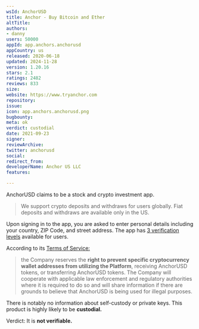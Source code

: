 ```yaml
---
wsId: AnchorUSD
title: Anchor - Buy Bitcoin and Ether
altTitle: 
authors:
- danny
users: 50000
appId: app.anchors.anchorusd
appCountry: us
released: 2020-06-18
updated: 2024-11-28
version: 1.20.16
stars: 2.1
ratings: 2482
reviews: 833
size: 
website: https://www.tryanchor.com
repository: 
issue: 
icon: app.anchors.anchorusd.png
bugbounty: 
meta: ok
verdict: custodial
date: 2021-09-23
signer: 
reviewArchive: 
twitter: anchorusd
social: 
redirect_from: 
developerName: Anchor US LLC
features: 

---
```


AnchorUSD claims to be a stock and crypto investment app. 

> We support crypto deposits and withdraws for users globally. Fiat deposits and withdraws are available only in the US.

Upon signing in to the app, you are asked to enter personal details including your country, ZIP Code, and street address. The app has [3 verification levels](https://www.anchorusd.com/help-center) available for users.

According to its [Terms of Service:](https://www.anchorusd.com/tos-policy)

> the Company reserves the **right to prevent specific cryptocurrency wallet addresses from utilizing the Platform**, receiving AnchorUSD tokens, or transferring AnchorUSD tokens. The Company will cooperate with applicable law enforcement and regulatory authorities where it is required to do so and will share information if there are grounds to believe that AnchorUSD is being used for illegal purposes.


There is notably no information about self-custody or private keys. This product is highly likely to be **custodial.**

Verdict: It is **not verifiable.**
